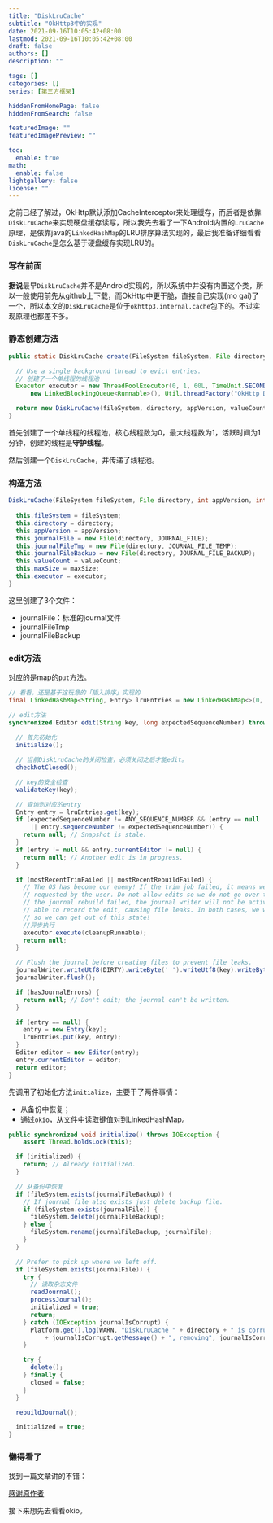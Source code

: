 ```yaml
---
title: "DiskLruCache"
subtitle: "OkHttp3中的实现"
date: 2021-09-16T10:05:42+08:00
lastmod: 2021-09-16T10:05:42+08:00
draft: false
authors: []
description: ""

tags: []
categories: []
series: [第三方框架]

hiddenFromHomePage: false
hiddenFromSearch: false

featuredImage: ""
featuredImagePreview: ""

toc:
  enable: true
math:
  enable: false
lightgallery: false
license: ""
---
```


之前已经了解过，OkHttp默认添加CacheInterceptor来处理缓存，而后者是依靠`DiskLruCache`来实现硬盘缓存读写，所以我先去看了一下Android内置的`LruCache`原理，是依靠java的`LinkedHashMap`的LRU排序算法实现的，最后我准备详细看看`DiskLruCache`是怎么基于硬盘缓存实现LRU的。
<!--more-->

### 写在前面

**据说**最早`DiskLruCache`并不是Android实现的，所以系统中并没有内置这个类，所以一般使用前先从github上下载，而OkHttp中更干脆，直接自己实现(mo gai)了一个，所以本文的`DiskLruCache`是位于`okhttp3.internal.cache`包下的。不过实现原理也都差不多。

### 静态创建方法

```java
public static DiskLruCache create(FileSystem fileSystem, File directory, int appVersion, int valueCount, long maxSize) {

  // Use a single background thread to evict entries.
  // 创建了一个单线程的线程池
  Executor executor = new ThreadPoolExecutor(0, 1, 60L, TimeUnit.SECONDS,
      new LinkedBlockingQueue<Runnable>(), Util.threadFactory("OkHttp DiskLruCache", true));

  return new DiskLruCache(fileSystem, directory, appVersion, valueCount, maxSize, executor);
}
```

首先创建了一个单线程的线程池，核心线程数为0，最大线程数为1，活跃时间为1分钟，创建的线程是**守护线程**。

然后创建一个`DiskLruCache`，并传递了线程池。

### 构造方法

```java
DiskLruCache(FileSystem fileSystem, File directory, int appVersion, int valueCount, long maxSize, Executor executor) {
  
  this.fileSystem = fileSystem;
  this.directory = directory;
  this.appVersion = appVersion;
  this.journalFile = new File(directory, JOURNAL_FILE);
  this.journalFileTmp = new File(directory, JOURNAL_FILE_TEMP);
  this.journalFileBackup = new File(directory, JOURNAL_FILE_BACKUP);
  this.valueCount = valueCount;
  this.maxSize = maxSize;
  this.executor = executor;
}
```

这里创建了3个文件：
  - journalFile：标准的journal文件
  - journalFileTmp
  - journalFileBackup

### edit方法

对应的是map的`put`方法。

```java
// 看看，还是基于这玩意的「插入排序」实现的
final LinkedHashMap<String, Entry> lruEntries = new LinkedHashMap<>(0, 0.75f, true);

// edit方法
synchronized Editor edit(String key, long expectedSequenceNumber) throws IOException {
  
  // 首先初始化
  initialize();

  // 当前DiskLruCache的关闭检查，必须关闭之后才能edit。
  checkNotClosed();

  // key的安全检查
  validateKey(key);

  // 查询到对应的entry
  Entry entry = lruEntries.get(key);
  if (expectedSequenceNumber != ANY_SEQUENCE_NUMBER && (entry == null
      || entry.sequenceNumber != expectedSequenceNumber)) {
    return null; // Snapshot is stale.
  }
  if (entry != null && entry.currentEditor != null) {
    return null; // Another edit is in progress.
  }

  if (mostRecentTrimFailed || mostRecentRebuildFailed) {
    // The OS has become our enemy! If the trim job failed, it means we are storing more data than
    // requested by the user. Do not allow edits so we do not go over that limit any further. If
    // the journal rebuild failed, the journal writer will not be active, meaning we will not be
    // able to record the edit, causing file leaks. In both cases, we want to retry the clean up
    // so we can get out of this state!
    //异步执行
    executor.execute(cleanupRunnable);
    return null;
  }

  // Flush the journal before creating files to prevent file leaks.
  journalWriter.writeUtf8(DIRTY).writeByte(' ').writeUtf8(key).writeByte('\n');
  journalWriter.flush();

  if (hasJournalErrors) {
    return null; // Don't edit; the journal can't be written.
  }

  if (entry == null) {
    entry = new Entry(key);
    lruEntries.put(key, entry);
  }
  Editor editor = new Editor(entry);
  entry.currentEditor = editor;
  return editor;
}
```

先调用了初始化方法`initialize`，主要干了两件事情：
  - 从备份中恢复；
  - 通过`okio`，从文件中读取键值对到LinkedHashMap。

```java
public synchronized void initialize() throws IOException {
    assert Thread.holdsLock(this);

  if (initialized) {
    return; // Already initialized.
  }

  // 从备份中恢复
  if (fileSystem.exists(journalFileBackup)) {
    // If journal file also exists just delete backup file.
    if (fileSystem.exists(journalFile)) {
      fileSystem.delete(journalFileBackup);
    } else {
      fileSystem.rename(journalFileBackup, journalFile);
    }
  }

  // Prefer to pick up where we left off.
  if (fileSystem.exists(journalFile)) {
    try {
      // 读取杂志文件
      readJournal();
      processJournal();
      initialized = true;
      return;
    } catch (IOException journalIsCorrupt) {
      Platform.get().log(WARN, "DiskLruCache " + directory + " is corrupt: "
          + journalIsCorrupt.getMessage() + ", removing", journalIsCorrupt);
    }

    try {
      delete();
    } finally {
      closed = false;
    }
  }

  rebuildJournal();

  initialized = true;
}
```

### 懒得看了

找到一篇文章讲的不错：

[感谢原作者](https://blog.csdn.net/yangxi_pekin/article/details/73459961)

接下来想先去看看okio。